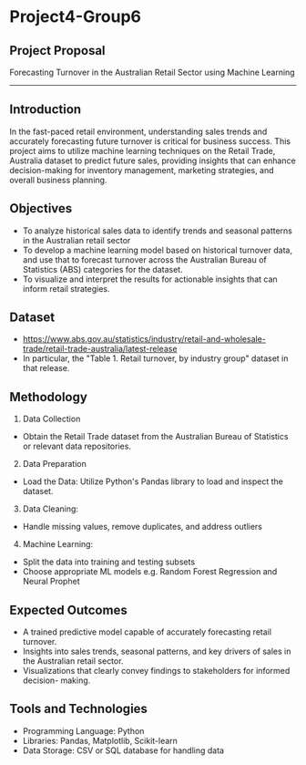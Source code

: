

# Project4-Group6

## Project Proposal

 Forecasting Turnover in the Australian Retail Sector using Machine Learning

---

## Introduction

In the fast-paced retail environment, understanding sales trends and accurately forecasting
future turnover is critical for business success. This project aims to utilize machine learning
techniques on the Retail Trade, Australia dataset to predict future sales, providing insights that
can enhance decision-making for inventory management, marketing strategies, and overall
business planning.

## Objectives
- To analyze historical sales data   to   identify   trends   and   seasonal   patterns   in   the
Australian retail sector
- To  develop a machine learning model based on historical   turnover   data, and use that to forecast turnover across the Australian Bureau of Statistics (ABS) categories for the dataset.
- To   visualize   and   interpret   the   results   for   actionable   insights   that   can   inform   retail
strategies.

## Dataset

-  https://www.abs.gov.au/statistics/industry/retail-and-wholesale-trade/retail-trade-australia/latest-release
- In particular, the "Table 1. Retail turnover, by industry group" dataset in that release.

## Methodology


1. Data Collection
- Obtain the Retail Trade dataset from the Australian Bureau of Statistics or relevant
data repositories.
2. Data Preparation
- Load the Data: Utilize Python's Pandas library to load and inspect the dataset.
3. Data Cleaning:
- Handle missing values, remove duplicates, and address outliers
4. Machine Learning:
- Split the data into training and testing subsets
- Choose appropriate ML models e.g. Random Forest Regression and Neural Prophet

## Expected Outcomes
- A trained predictive model capable of accurately forecasting retail turnover.
- Insights into sales trends, seasonal patterns, and key drivers of sales in the Australian
retail sector.
- Visualizations   that   clearly   convey   findings   to   stakeholders   for   informed   decision-
making.

## Tools and Technologies
- Programming Language: Python
- Libraries: Pandas, Matplotlib, Scikit-learn
- Data Storage: CSV or SQL database for handling data
